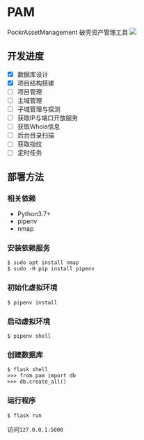 # PAM
PockrAssetManagement 破壳资产管理工具
![](https://other-1256870184.cos.ap-beijing.myqcloud.com/2019-09-26-127.0.0.1_5000_project.png)
## 开发进度
- [x] 数据库设计
- [x] 项目结构搭建
- [ ] 项目管理
- [ ] 主域管理
- [ ] 子域管理与探测
- [ ] 获取IP与端口开放服务
- [ ] 获取Whois信息
- [ ] 后台目录扫描
- [ ] 获取指纹
- [ ] 定时任务

## 部署方法
### 相关依赖
- Python3.7+
- pipenv
- nmap

### 安装依赖服务
```
$ sudo apt install nmap
$ sudo -H pip install pipenv
```

### 初始化虚拟环境
```
$ pipenv install 
```

### 启动虚拟环境
```
$ pipenv shell 
```

### 创建数据库
```
$ flask shell
>>> from pam import db
>>> db.create_all()
```

### 运行程序
```
$ flask run 
```

访问`127.0.0.1:5000`



